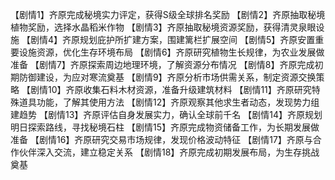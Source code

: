 【剧情1】齐原完成秘境实力评定，获得S级全球排名奖励
【剧情2】齐原抽取秘境植物奖励，选择水晶稻米作物
【剧情3】齐原抽取秘境资源奖励，获得清灵泉眼设施
【剧情4】齐原规划庇护所扩建方案，围建篱栏扩展空间
【剧情5】齐原安置重要设施资源，优化生存环境布局
【剧情6】齐原研究植物生长规律，为农业发展做准备
【剧情7】齐原探索周边地理环境，了解资源分布情况
【剧情8】齐原完成初期防御建设，为应对寒流奠基
【剧情9】齐原分析市场供需关系，制定资源交换策略
【剧情10】齐原收集石料木材资源，准备升级建筑材料
【剧情11】齐原研究特殊道具功能，了解其使用方法
【剧情12】齐原观察其他求生者动态，发现势力组建趋势
【剧情13】齐原评估自身发展实力，确认全球前千名
【剧情14】齐原规划明日探索路线，寻找秘境石柱
【剧情15】齐原完成物资储备工作，为长期发展做准备
【剧情16】齐原研究交易市场规律，发现价格波动特征
【剧情17】齐原与合作伙伴深入交流，建立稳定关系
【剧情18】齐原完成初期发展布局，为生存挑战奠基